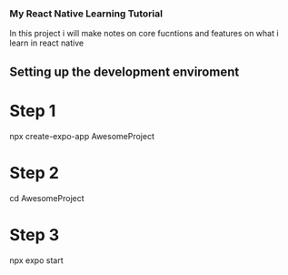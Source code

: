 ### My React Native Learning Tutorial
In this project i will make notes on core fucntions and features on what i learn in react native

## Setting up the development enviroment
# Step 1
npx create-expo-app AwesomeProject
# Step 2
cd AwesomeProject
# Step 3
npx expo start